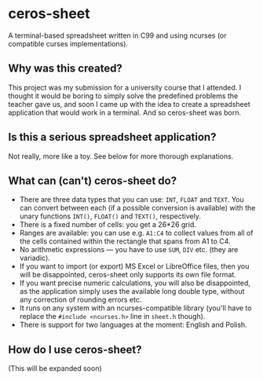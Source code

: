 # ceros-sheet
A terminal-based spreadsheet written in C99 and using ncurses (or compatible curses implementations).

## Why was this created?
This project was my submission for a university course that I attended. I thought it would be boring to simply solve the predefined problems the teacher gave us, and soon I came up with the idea to create a spreadsheet application that would work in a terminal. And so ceros-sheet was born.

## Is this a serious spreadsheet application?
Not really, more like a toy. See below for more thorough explanations.

## What can (can't) ceros-sheet do?
* There are three data types that you can use: `INT`, `FLOAT` and `TEXT`. You can convert between each (if a possible conversion is available) with the unary functions `INT()`, `FLOAT()` and `TEXT()`, respectively.
* There is a fixed number of cells: you get a 26*26 grid.
* Ranges are available: you can use e.g. `A1:C4` to collect values from all of the cells contained within the rectangle that spans from A1 to C4.
* No arithmetic expressions &mdash; you have to use `SUM`, `DIV` etc. (they are variadic).
* If you want to import (or export) MS Excel or LibreOffice files, then you will be disappointed, ceros-sheet only supports its own file format.
* If you want precise numeric calculations, you will also be disappointed, as the application simply uses the available long double type, without any correction of rounding errors etc.
* It runs on any system with an ncurses-compatible library (you'll have to replace the `#include <ncurses.h>` line in `sheet.h` though).
* There is support for two languages at the moment: English and Polish.

## How do I use ceros-sheet?
(This will be expanded soon)